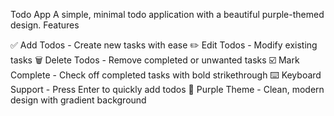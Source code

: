 Todo App
A simple, minimal todo application with a beautiful purple-themed design.
Features

✅ Add Todos - Create new tasks with ease
✏️ Edit Todos - Modify existing tasks
🗑️ Delete Todos - Remove completed or unwanted tasks
☑️ Mark Complete - Check off completed tasks with bold strikethrough
⌨️ Keyboard Support - Press Enter to quickly add todos
🎨 Purple Theme - Clean, modern design with gradient background
